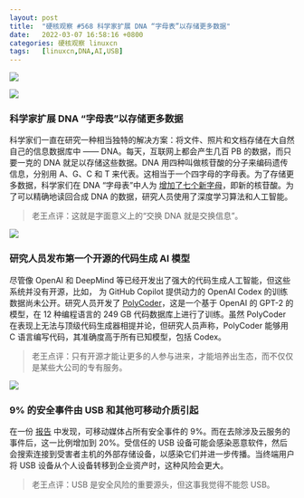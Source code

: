```yaml
---
layout: post
title:	"硬核观察 #568 科学家扩展 DNA “字母表”以存储更多数据"
date:	2022-03-07 16:58:16 +0800 
categories:	硬核观察 linuxcn 
tags:	[linuxcn,DNA,AI,USB]
---
```



![](/Asserts/Images//attachment/album/202203/07/165716njgg44kgbdddia6i.jpg)


![](/Asserts/Images//attachment/album/202203/07/165729mkd22i45btkdz0uk.jpg)


### 科学家扩展 DNA “字母表”以存储更多数据


科学家们一直在研究一种相当独特的解决方案：将文件、照片和文档存储在大自然自己的信息数据库中 —— DNA。每天，互联网上都会产生几百 PB 的数据，而只要一克的 DNA 就足以存储这些数据。DNA 用四种叫做核苷酸的分子来编码遗传信息，分别用 A、G、C 和 T 来代表。这相当于一个四字母的字母表。为了存储更多数据，科学家们在 DNA “字母表”中人为 [增加了七个新字母](https://www.cnet.com/news/dna-gets-artificial-upgrade-to-store-humanitys-boundless-digital-data/)，即新的核苷酸。为了可以精确地读回合成 DNA 的数据，研究人员使用了深度学习算法和人工智能。



> 
> 老王点评：这就是字面意义上的“交换 DNA 就是交换信息”。
> 
> 
> 


![](/Asserts/Images//attachment/album/202203/07/165739ndzbu8noswyxbxho.jpg)


### 研究人员发布第一个开源的代码生成 AI 模型


尽管像 OpenAI 和 DeepMind 等已经开发出了强大的代码生成人工智能，但这些系统并没有开源，比如， 为 GitHub Copilot 提供动力的 OpenAI Codex 的训练数据尚未公开。研究人员开发了 [PolyCoder](https://github.com/VHellendoorn/Code-LMs)，这是一个基于 OpenAI 的 GPT-2 的模型，在 12 种编程语言的 249 GB 代码数据库上进行了训练。虽然 PolyCoder 在表现上无法与顶级代码生成器相提并论，但研究人员声称，PolyCoder 能够用 C 语言编写代码，其准确度高于所有已知模型，包括 Codex。



> 
> 老王点评：只有开源才能让更多的人参与进来，才能培养出生态，而不仅仅是某些大公司的专有服务。
> 
> 
> 


![](/Asserts/Images//attachment/album/202203/07/165759a6iim8l86bq08sqq.jpg)


### 9% 的安全事件由 USB 和其他可移动介质引起


在一份 [报告](https://expel.com/blog/top-attack-vectors-january-2022/) 中发现，可移动媒体占所有安全事件的 9%。而在去除涉及云服务的事件后，这一比例增加到 20%。受信任的 USB 设备可能会感染恶意软件，然后会搜索连接到受害者主机的外部存储设备，以感染它们并进一步传播。当终端用户将 USB 设备从个人设备转移到企业资产时，这种风险会更大。



> 
> 老王点评：USB 是安全风险的重要源头，但这事我觉得不能怨 USB。
> 
> 
>
